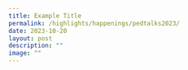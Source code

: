 ```yaml
---
title: Example Title
permalink: /highlights/happenings/pedtalks2023/
date: 2023-10-20
layout: post
description: ""
image: ""
---
```

